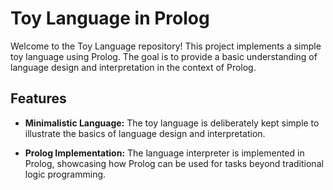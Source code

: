 # Toy Language in Prolog

Welcome to the Toy Language repository! This project implements a simple toy language using Prolog. The goal is to provide a basic understanding of language design and interpretation in the context of Prolog.

## Features
- **Minimalistic Language:** The toy language is deliberately kept simple to illustrate the basics of language design and interpretation.

- **Prolog Implementation:** The language interpreter is implemented in Prolog, showcasing how Prolog can be used for tasks beyond traditional logic programming.
